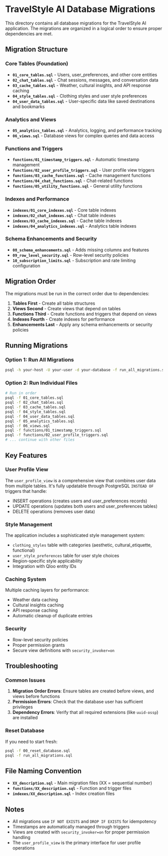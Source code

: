 # TravelStyle AI Database Migrations

This directory contains all database migrations for the TravelStyle AI application. The migrations are organized in a logical order to ensure proper dependencies are met.

## Migration Structure

### Core Tables (Foundation)
- **`01_core_tables.sql`** - Users, user_preferences, and other core entities
- **`02_chat_tables.sql`** - Chat sessions, messages, and conversation data
- **`03_cache_tables.sql`** - Weather, cultural insights, and API response caching
- **`04_style_tables.sql`** - Clothing styles and user style preferences
- **`04_user_data_tables.sql`** - User-specific data like saved destinations and bookmarks

### Analytics and Views
- **`05_analytics_tables.sql`** - Analytics, logging, and performance tracking
- **`06_views.sql`** - Database views for complex queries and data access

### Functions and Triggers
- **`functions/01_timestamp_triggers.sql`** - Automatic timestamp management
- **`functions/02_user_profile_triggers.sql`** - User profile view triggers
- **`functions/03_cache_functions.sql`** - Cache management functions
- **`functions/04_chat_functions.sql`** - Chat-related functions
- **`functions/05_utility_functions.sql`** - General utility functions

### Indexes and Performance
- **`indexes/01_core_indexes.sql`** - Core table indexes
- **`indexes/02_chat_indexes.sql`** - Chat table indexes
- **`indexes/03_cache_indexes.sql`** - Cache table indexes
- **`indexes/04_analytics_indexes.sql`** - Analytics table indexes

### Schema Enhancements and Security
- **`08_schema_enhancements.sql`** - Adds missing columns and features
- **`09_row_level_security.sql`** - Row-level security policies
- **`10_subscription_limits.sql`** - Subscription and rate limiting configuration

## Migration Order

The migrations must be run in the correct order due to dependencies:

1. **Tables First** - Create all table structures
2. **Views Second** - Create views that depend on tables
3. **Functions Third** - Create functions and triggers that depend on views
4. **Indexes Fourth** - Create indexes for performance
5. **Enhancements Last** - Apply any schema enhancements or security policies

## Running Migrations

### Option 1: Run All Migrations
```bash
psql -h your-host -U your-user -d your-database -f run_all_migrations.sql
```

### Option 2: Run Individual Files
```bash
# Run in order
psql -f 01_core_tables.sql
psql -f 02_chat_tables.sql
psql -f 03_cache_tables.sql
psql -f 04_style_tables.sql
psql -f 04_user_data_tables.sql
psql -f 05_analytics_tables.sql
psql -f 06_views.sql
psql -f functions/01_timestamp_triggers.sql
psql -f functions/02_user_profile_triggers.sql
# ... continue with other files
```

## Key Features

### User Profile View
The `user_profile_view` is a comprehensive view that combines user data from multiple tables. It's fully updatable through PostgreSQL `INSTEAD OF` triggers that handle:
- INSERT operations (creates users and user_preferences records)
- UPDATE operations (updates both users and user_preferences tables)
- DELETE operations (removes user data)

### Style Management
The application includes a sophisticated style management system:
- `clothing_styles` table with categories (aesthetic, cultural_etiquette, functional)
- `user_style_preferences` table for user style choices
- Region-specific style applicability
- Integration with Qloo entity IDs

### Caching System
Multiple caching layers for performance:
- Weather data caching
- Cultural insights caching
- API response caching
- Automatic cleanup of duplicate entries

### Security
- Row-level security policies
- Proper permission grants
- Secure view definitions with `security_invoker=on`

## Troubleshooting

### Common Issues

1. **Migration Order Errors**: Ensure tables are created before views, and views before functions
2. **Permission Errors**: Check that the database user has sufficient privileges
3. **Dependency Errors**: Verify that all required extensions (like `uuid-ossp`) are installed

### Reset Database
If you need to start fresh:
```bash
psql -f 00_reset_database.sql
psql -f run_all_migrations.sql
```

## File Naming Convention

- **`XX_description.sql`** - Main migration files (XX = sequential number)
- **`functions/XX_description.sql`** - Function and trigger files
- **`indexes/XX_description.sql`** - Index creation files

## Notes

- All migrations use `IF NOT EXISTS` and `DROP IF EXISTS` for idempotency
- Timestamps are automatically managed through triggers
- Views are created with `security_invoker=on` for proper permission handling
- The `user_profile_view` is the primary interface for user profile operations

